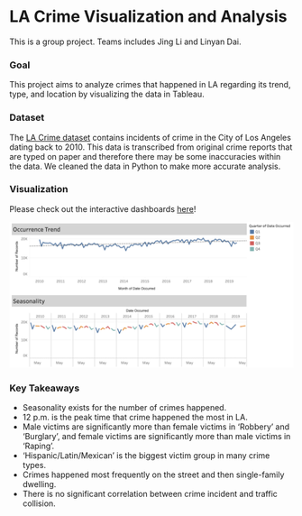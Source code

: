 # LA Crime Visualization and Analysis
This is a group project. Teams includes Jing Li and Linyan Dai.

### Goal
This project aims to analyze crimes that happened in LA regarding its trend, type, and location by visualizing the data in Tableau.

### Dataset
The [LA Crime dataset](https://data.lacity.org/A-Safe-City/Crime-Data-from-2010-to-2019/63jg-8b9z) contains incidents of crime in the City of Los Angeles dating back to 2010. This data is transcribed from original crime reports that are typed on paper and therefore there may be some inaccuracies within the data. We cleaned the data in Python to make more accurate analysis.

### Visualization
Please check out the interactive dashboards [here](https://public.tableau.com/profile/jing.li5125#!/vizhome/LACrime_15762061642310/Story1?publish=yes)!

![Seasonality](
https://github.com/mmokki/LA_Crime_Visualization/blob/master/LA%20Crime%20Visualization%20Screenshots/Seasonality.png)




### Key Takeaways
- Seasonality exists for the number of crimes happened.
- 12 p.m. is the peak time that crime happened the most in LA.
- Male victims are significantly more than female victims in ‘Robbery’ and ‘Burglary’, and female victims are significantly more than male victims in ‘Raping’.
- ‘Hispanic/Latin/Mexican’ is the biggest victim group in many crime types.
- Crimes happened most frequently on the street and then single-family dwelling.
- There is no significant correlation between crime incident and traffic collision.
